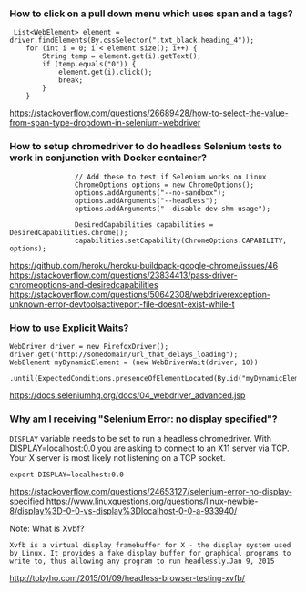 ### How to click on a pull down menu which uses span and a tags?

```
 List<WebElement> element = driver.findElements(By.cssSelector(".txt_black.heading_4"));
    for (int i = 0; i < element.size(); i++) {
        String temp = element.get(i).getText();
        if (temp.equals("0")) {
            element.get(i).click();             
            break;
        }
    }
```

https://stackoverflow.com/questions/26689428/how-to-select-the-value-from-span-type-dropdown-in-selenium-webdriver

### How to setup chromedriver to do headless Selenium tests to work in conjunction with Docker container?

```
                // Add these to test if Selenium works on Linux
                ChromeOptions options = new ChromeOptions();
                options.addArguments("--no-sandbox");
                options.addArguments("--headless");
                options.addArguments("--disable-dev-shm-usage");

                DesiredCapabilities capabilities = DesiredCapabilities.chrome();
                capabilities.setCapability(ChromeOptions.CAPABILITY, options);
```

https://github.com/heroku/heroku-buildpack-google-chrome/issues/46
https://stackoverflow.com/questions/23834413/pass-driver-chromeoptions-and-desiredcapabilities
https://stackoverflow.com/questions/50642308/webdriverexception-unknown-error-devtoolsactiveport-file-doesnt-exist-while-t

### How to use Explicit Waits?

```
WebDriver driver = new FirefoxDriver();
driver.get("http://somedomain/url_that_delays_loading");
WebElement myDynamicElement = (new WebDriverWait(driver, 10))
  .until(ExpectedConditions.presenceOfElementLocated(By.id("myDynamicElement")));
```
https://docs.seleniumhq.org/docs/04_webdriver_advanced.jsp


### Why am I receiving "Selenium Error: no display specified"?

`DISPLAY` variable needs to be set to run a headless chromedriver.  With DISPLAY=localhost:0.0 you are asking to connect to an X11 server via TCP. Your X server is most likely not listening on a TCP socket.

```
export DISPLAY=localhost:0.0
```
https://stackoverflow.com/questions/24653127/selenium-error-no-display-specified
https://www.linuxquestions.org/questions/linux-newbie-8/display%3D-0-0-vs-display%3Dlocalhost-0-0-a-933940/

Note:  What is Xvbf?

```
Xvfb is a virtual display framebuffer for X - the display system used by Linux. It provides a fake display buffer for graphical programs to write to, thus allowing any program to run headlessly.Jan 9, 2015
```
http://tobyho.com/2015/01/09/headless-browser-testing-xvfb/
